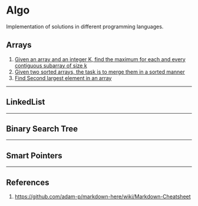 # Algo
Implementation of solutions in different programming languages.



## Arrays
1. [Given an array and an integer K, find the maximum for each and every contiguous subarray of size k](https://github.com/nvragav/algo/blob/main/C%2B%2B/arrays.cpp#L11)
2. [Given two sorted arrays, the task is to merge them in a sorted manner](https://github.com/nvragav/algo/blob/main/C%2B%2B/arrays.cpp#L43)
3. [Find Second largest element in an array](https://github.com/nvragav/algo/blob/b42addbdfbd6b1e6038dedb1f44b7165af5877d9/C%2B%2B/arrays.cpp#L90)
---
## LinkedList

---
## Binary Search Tree

---
## Smart Pointers



***
## References
1. https://github.com/adam-p/markdown-here/wiki/Markdown-Cheatsheet

